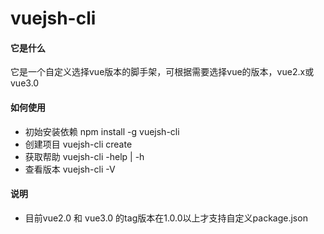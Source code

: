 # vuejsh-cli

#### 它是什么
它是一个自定义选择vue版本的脚手架，可根据需要选择vue的版本，vue2.x或vue3.0

#### 如何使用

- 初始安装依赖 npm install -g vuejsh-cli
- 创建项目 vuejsh-cli create <projectName>
- 获取帮助 vuejsh-cli -help | -h
- 查看版本 vuejsh-cli -V

#### 说明
- 目前vue2.0 和 vue3.0 的tag版本在1.0.0以上才支持自定义package.json